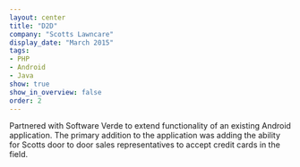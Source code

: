 ```yaml
---
layout: center
title: "D2D"
company: "Scotts Lawncare"
display_date: "March 2015"
tags: 
- PHP
- Android
- Java
show: true
show_in_overview: false
order: 2
---
```


Partnered with Software Verde to extend functionality of an existing Android application. 
The primary addition to the application was adding the ability for Scotts door to door sales representatives
to accept credit cards in the field. 